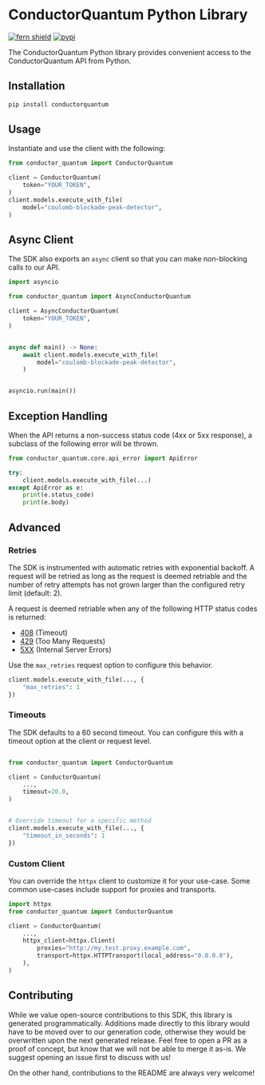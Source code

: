 # ConductorQuantum Python Library

[![fern shield](https://img.shields.io/badge/%F0%9F%8C%BF-Built%20with%20Fern-brightgreen)](https://buildwithfern.com?utm_source=github&utm_medium=github&utm_campaign=readme&utm_source=https%3A%2F%2Fgithub.com%2Fconductorquantum%2Fconductorquantum-python)
[![pypi](https://img.shields.io/pypi/v/conductorquantum)](https://pypi.python.org/pypi/conductorquantum)

The ConductorQuantum Python library provides convenient access to the ConductorQuantum API from Python.

## Installation

```sh
pip install conductorquantum
```

## Usage

Instantiate and use the client with the following:

```python
from conductor_quantum import ConductorQuantum

client = ConductorQuantum(
    token="YOUR_TOKEN",
)
client.models.execute_with_file(
    model="coulomb-blockade-peak-detector",
)
```

## Async Client

The SDK also exports an `async` client so that you can make non-blocking calls to our API.

```python
import asyncio

from conductor_quantum import AsyncConductorQuantum

client = AsyncConductorQuantum(
    token="YOUR_TOKEN",
)


async def main() -> None:
    await client.models.execute_with_file(
        model="coulomb-blockade-peak-detector",
    )


asyncio.run(main())
```

## Exception Handling

When the API returns a non-success status code (4xx or 5xx response), a subclass of the following error
will be thrown.

```python
from conductor_quantum.core.api_error import ApiError

try:
    client.models.execute_with_file(...)
except ApiError as e:
    print(e.status_code)
    print(e.body)
```

## Advanced

### Retries

The SDK is instrumented with automatic retries with exponential backoff. A request will be retried as long
as the request is deemed retriable and the number of retry attempts has not grown larger than the configured
retry limit (default: 2).

A request is deemed retriable when any of the following HTTP status codes is returned:

- [408](https://developer.mozilla.org/en-US/docs/Web/HTTP/Status/408) (Timeout)
- [429](https://developer.mozilla.org/en-US/docs/Web/HTTP/Status/429) (Too Many Requests)
- [5XX](https://developer.mozilla.org/en-US/docs/Web/HTTP/Status/500) (Internal Server Errors)

Use the `max_retries` request option to configure this behavior.

```python
client.models.execute_with_file(..., {
    "max_retries": 1
})
```

### Timeouts

The SDK defaults to a 60 second timeout. You can configure this with a timeout option at the client or request level.

```python

from conductor_quantum import ConductorQuantum

client = ConductorQuantum(
    ...,
    timeout=20.0,
)


# Override timeout for a specific method
client.models.execute_with_file(..., {
    "timeout_in_seconds": 1
})
```

### Custom Client

You can override the `httpx` client to customize it for your use-case. Some common use-cases include support for proxies
and transports.
```python
import httpx
from conductor_quantum import ConductorQuantum

client = ConductorQuantum(
    ...,
    httpx_client=httpx.Client(
        proxies="http://my.test.proxy.example.com",
        transport=httpx.HTTPTransport(local_address="0.0.0.0"),
    ),
)
```

## Contributing

While we value open-source contributions to this SDK, this library is generated programmatically.
Additions made directly to this library would have to be moved over to our generation code,
otherwise they would be overwritten upon the next generated release. Feel free to open a PR as
a proof of concept, but know that we will not be able to merge it as-is. We suggest opening
an issue first to discuss with us!

On the other hand, contributions to the README are always very welcome!

